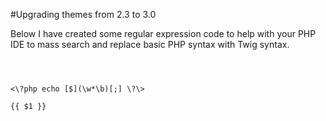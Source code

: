 #Upgrading themes from 2.3 to 3.0

Below I have created some regular expression code to help with your PHP IDE to mass search and replace basic PHP syntax with Twig syntax.

<code>
<?php echo $var; ?>
</code>
<code>
<\?php echo [$](\w*\b)[;] \?\>
</code>
<code>
{{ $1 }}
</code>
